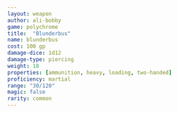 ```yaml
---
layout: weapon
author: ali-bobby
game: polychrome
title:  "Blunderbus"
name: blunderbus
cost: 100 gp
damage-dice: 1d12
damage-type: piercing
weight: 18
properties: [ammunition, heavy, loading, two-handed]
proficiency: martial
range: "30/120"
magic: false
rarity: common
---
```

